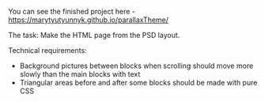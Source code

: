 You can see the finished project here - https://marytyutyunnyk.github.io/parallaxTheme/

The task: Make the HTML page from the PSD layout. 

Technical requirements:
- Background pictures between blocks when scrolling should move more slowly than the main blocks with text
- Triangular areas before and after some blocks should be made with pure CSS




